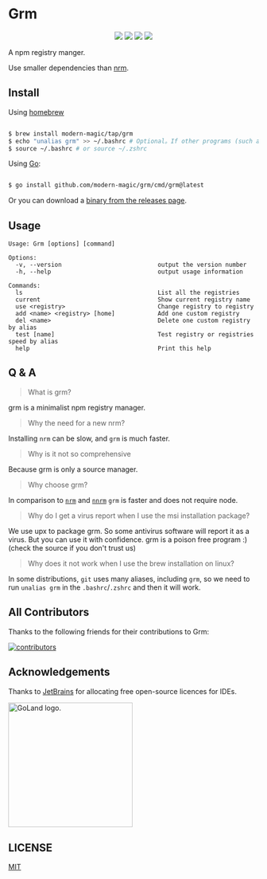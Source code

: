 # Grm

<p align="center">
<a title="Go Report Card" target="_blank" href="https://goreportcard.com/report/github.com/modern-magic/grm"><img src="https://goreportcard.com/badge/github.com/modern-magic/grm?style=flat-square" /></a>
<a title="Doc for grm" target="_blank" href="https://pkg.go.dev/github.com/modern-magic/grm"><img src="https://pkg.go.dev/badge/github.com/modern-magic/grm.svg" /></a>
<a title="Codecov" target="_blank" href="https://codecov.io/gh/modern-magic/grm"><img src="https://img.shields.io/codecov/c/github/modern-magic/grm?style=flat-square&logo=codecov" /></a>
<a title="Release" target="_blank" href="https://github.com/modern-magic/grm/releases"><img src="https://img.shields.io/github/v/release/modern-magic/grm.svg?color=161823&style=flat-square&logo=smartthings" /></a>
</p>

A npm registry manger.

Use smaller dependencies than [nrm](https://github.com/Pana/nrm).

## Install

Using [homebrew](https://brew.sh/)

```bash

$ brew install modern-magic/tap/grm
$ echo "unalias grm" >> ~/.bashrc # Optional。If other programs (such as 'git') use 'grm' as an alias.
$ source ~/.bashrc # or source ~/.zshrc
```

Using [Go](https://golang.org/):

```bash

$ go install github.com/modern-magic/grm/cmd/grm@latest

```

Or you can download a [binary from the releases page](https://github.com/modern-magic/grm/releases/latest).

## Usage

```shell
Usage: Grm [options] [command]

Options:
  -v, --version                           output the version number
  -h, --help                              output usage information

Commands:
  ls                                      List all the registries
  current                                 Show current registry name
  use <registry>                          Change registry to registry
  add <name> <registry> [home]            Add one custom registry
  del <name>                              Delete one custom registry by alias
  test [name]                             Test registry or registries speed by alias
  help                                    Print this help

```

## Q & A

> What is grm?

grm is a minimalist npm registry manager.

> Why the need for a new nrm?

Installing `nrm` can be slow, and `grm` is much faster.

> Why is it not so comprehensive

Because grm is only a source manager.

> Why choose grm?

In comparison to [`nrm`](https://github.com/Pana/nrm) and [`nnrm`](https://github.com/YunYouJun/nnrm) `grm` is faster and does not require node.

> Why do I get a virus report when I use the msi installation package?

We use upx to package grm. So some antivirus software will report it as a virus. But you can use it with confidence. grm is a poison free program :) (check the source if you don't trust us)

> Why does it not work when I use the brew installation on linux?

In some distributions, `git` uses many aliases, including `grm`, so we need to run `unalias grm` in the `.bashrc`/`.zshrc` and then it will work.

## All Contributors

Thanks to the following friends for their contributions to Grm:

<a href="https://github.com/modern-magic/grm/graphs/contributors">
  <img src="https://opencollective.com/grm/contributors.svg?width=890&button=false" alt="contributors">
</a>

## Acknowledgements

Thanks to [JetBrains](https://www.jetbrains.com/) for allocating free open-source licences for IDEs.

<p align="left">
<img width="250px" height="250px"  src="https://resources.jetbrains.com/storage/products/company/brand/logos/GoLand_icon.png" alt="GoLand logo.">
</p>

## LICENSE

[MIT](LICENSE)
